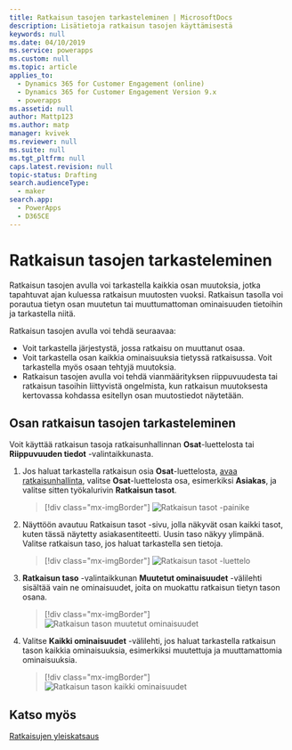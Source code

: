 ```yaml
---
title: Ratkaisun tasojen tarkasteleminen | MicrosoftDocs
description: Lisätietoja ratkaisun tasojen käyttämisestä
keywords: null
ms.date: 04/10/2019
ms.service: powerapps
ms.custom: null
ms.topic: article
applies_to:
  - Dynamics 365 for Customer Engagement (online)
  - Dynamics 365 for Customer Engagement Version 9.x
  - powerapps
ms.assetid: null
author: Mattp123
ms.author: matp
manager: kvivek
ms.reviewer: null
ms.suite: null
ms.tgt_pltfrm: null
caps.latest.revision: null
topic-status: Drafting
search.audienceType:
  - maker
search.app:
  - PowerApps
  - D365CE
---
```


# <a name="view-solution-layers"></a>Ratkaisun tasojen tarkasteleminen
Ratkaisun tasojen avulla voi tarkastella kaikkia osan muutoksia, jotka tapahtuvat ajan kuluessa ratkaisun muutosten vuoksi. Ratkaisun tasolla voi porautua tietyn osan muutetun tai muuttumattoman ominaisuuden tietoihin ja tarkastella niitä. 

Ratkaisun tasojen avulla voi tehdä seuraavaa: 
-   Voit tarkastella järjestystä, jossa ratkaisu on muuttanut osaa. 
-   Voit tarkastella osan kaikkia ominaisuuksia tietyssä ratkaisussa. Voit tarkastella myös osaan tehtyjä muutoksia. 
-   Ratkaisun tasojen avulla voi tehdä vianmäärityksen riippuvuudesta tai ratkaisun tasoihin liittyvistä ongelmista, kun ratkaisun muutoksesta kertovassa kohdassa esitellyn osan muutostiedot näytetään.

## <a name="view-the-solution-layers-for-a-component"></a>Osan ratkaisun tasojen tarkasteleminen
Voit käyttää ratkaisun tasoja ratkaisunhallinnan **Osat**-luettelosta tai **Riippuvuuden tiedot** -valintaikkunasta. 

1. Jos haluat tarkastella ratkaisun osia **Osat**-luettelosta, [avaa ratkaisunhallinta](../model-driven-apps/advanced-navigation.md#solution-explorer), valitse **Osat**-luettelosta osa, esimerkiksi **Asiakas**, ja valitse sitten työkalurivin **Ratkaisun tasot**. 

   > [!div class="mx-imgBorder"] 
   > ![](media/solution-layers-toolbar.png "Ratkaisun tasot -painike")

2. Näyttöön avautuu Ratkaisun tasot -sivu, jolla näkyvät osan kaikki tasot, kuten tässä näytetty asiakasentiteetti. Uusin taso näkyy ylimpänä. Valitse ratkaisun taso, jos haluat tarkastella sen tietoja. 

   > [!div class="mx-imgBorder"] 
   > ![](media/solution-layers-list.png "Ratkaisun tasot -luettelo")

3. **Ratkaisun taso** -valintaikkunan **Muutetut ominaisuudet** -välilehti sisältää vain ne ominaisuudet, joita on muokattu ratkaisun tietyn tason osana. 

   > [!div class="mx-imgBorder"] 
   > ![](media/solution-layers-change-prop.png "Ratkaisun tason muutetut ominaisuudet")

4. Valitse **Kaikki ominaisuudet** -välilehti, jos haluat tarkastella ratkaisun tason kaikkia ominaisuuksia, esimerkiksi muutettuja ja muuttamattomia ominaisuuksia. 

   > [!div class="mx-imgBorder"] 
   > ![](media/solution-layers-all-prop.png "Ratkaisun tason kaikki ominaisuudet")

## <a name="see-also"></a>Katso myös
[Ratkaisujen yleiskatsaus](solutions-overview.md)